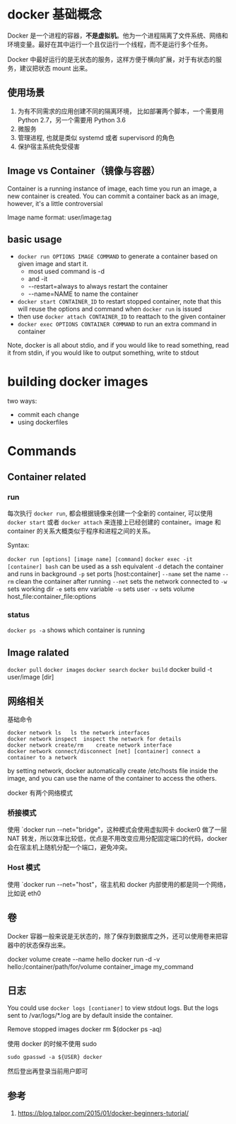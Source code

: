 # docker 基础概念

<!--
ID: c8268e11-d22f-4e76-8b16-ab604d5d137f
Status: publish
Date: 2017-06-30T13:59:00
Modified: 2020-05-16T11:44:40
wp_id: 515
-->

Docker 是一个进程的容器，**不是虚拟机**。他为一个进程隔离了文件系统、网络和环境变量。最好在其中运行一个且仅运行一个线程，而不是运行多个任务。

Docker 中最好运行的是无状态的服务，这样方便于横向扩展，对于有状态的服务，建议把状态 mount 出来。

## 使用场景

1. 为有不同需求的应用创建不同的隔离环境， 比如部署两个脚本，一个需要用 Python 2.7，另一个需要用 Python 3.6
2. 微服务
3. 管理进程, 也就是类似 systemd 或者 supervisord 的角色
4. 保护宿主系统免受侵害

## Image vs Container（镜像与容器）

Container is a running instance of image, each time you run an image, a new container is created. You can commit a container back as an image, however, it's a little controversial

Image name format: user/image:tag

## basic usage

* `docker run OPTIONS IMAGE COMMAND` to generate a container based on given image and start it.
  * most used command is -d
  * and -it
  * --restart=always to always restart the container
  * --name=NAME to name the container
* `docker start CONTAINER_ID` to restart stopped container, note that this will reuse the options and command when `docker run` is issued
* then use `docker attach CONTAINER_ID` to reattach to the given container
* `docker exec OPTIONS CONTAINER COMMAND` to run an extra command in container

Note, docker is all about stdio, and if you would like to read something, read it from stdin, if you would like to output something, write to stdout

# building docker images

two ways:
* commit each change
* using dockerfiles

# Commands

## Container related

### run

每次执行 `docker run`, 都会根据镜像来创建一个全新的 container, 可以使用 `docker start` 或者 `docker attach` 来连接上已经创建的 container。image 和 container 的关系大概类似于程序和进程之间的关系。

Syntax:

`docker run [options] [image name] [command]`
`docker exec -it [container] bash` can be used as a ssh equivalent
`-d` detach the container and runs in background
`-p` set ports [host:container]
`--name` set the name
`--rm` clean the container after running
`--net` sets the network connected to
`-w` sets working dir
`-e` sets env variable
`-u` sets user
`-v` sets volume host_file:container_file:options

### status

`docker ps -a` shows which container is running

## Image ralated

`docker pull`
`docker images`
`docker search`
`docker build`	 docker build -t user/image [dir]

## 网络相关

基础命令

```
docker network ls	ls the network interfaces
docker network inspect	inspect the network for details
docker network create/rm	create network interface
docker network connect/disconnect [net] [container]	connect a container to a network
```

by setting network, docker automatically create /etc/hosts file inside the image, and you can use the name of the container to access the others.

docker 有两个网络模式

### 桥接模式

使用 `docker run --net="bridge"，这种模式会使用虚拟网卡 docker0 做了一层 NAT 转发，所以效率比较低，优点是不用改变应用分配固定端口的代码，docker 会在宿主机上随机分配一个端口，避免冲突。

### Host 模式

使用 `docker run --net="host"，宿主机和 docker 内部使用的都是同一个网络，比如说 eth0

## 卷

Docker 容器一般来说是无状态的，除了保存到数据库之外，还可以使用卷来把容器中的状态保存出来。

docker volume create --name hello
docker run -d -v hello:/container/path/for/volume container_image my_command

## 日志

You could use `docker logs [contianer]`  to view stdout logs. But the logs sent to /var/logs/*.log are by default inside the container.

Remove stopped images
docker rm $(docker ps -aq)

使用 docker 的时候不使用 sudo

```
sudo gpasswd -a ${USER} docker
```

然后登出再登录当前用户即可

## 参考

1. https://blog.talpor.com/2015/01/docker-beginners-tutorial/
